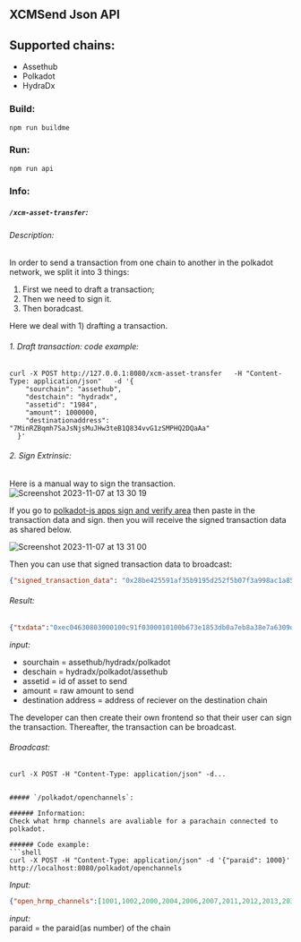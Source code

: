 ## XCMSend Json API


## Supported chains: 
 -  Assethub  
 -  Polkadot  
 -  HydraDx  

 
### Build:  
```
npm run buildme
```

### Run:   
```
npm run api  
```


### Info:  


##### `/xcm-asset-transfer`:

###### Description:  
In order to send a transaction from one chain to another in the polkadot network, we split it into 3 things:


1. First we need to draft a transaction;
2. Then we need to sign it. 
3. Then boradcast.

Here we deal with 1) drafting a transaction. 


###### 1. Draft transaction: code example: 
```shell
curl -X POST http://127.0.0.1:8080/xcm-asset-transfer   -H "Content-Type: application/json"   -d '{
    "sourchain": "assethub",
    "destchain": "hydradx",
    "assetid": "1984",
    "amount": 1000000,
    "destinationaddress": "7MinRZBqmh7SaJsNjsMuJHw3teB1Q834vvG1zSMPHQ2DQaAa"
  }'
```

###### 2. Sign Extrinsic: 

Here is a manual way to sign the transaction. 
![Screenshot 2023-11-07 at 13 30 19](https://github.com/XcmSend/api/assets/45230082/6e94ab93-96db-4bc2-af81-c6871971a632)

If you go to [polkadot-js apps sign and verify area](https://polkaodt.js.org/apps/#/signing) then paste in the transaction data and sign. then you will receive the signed transaction data as shared below. 

![Screenshot 2023-11-07 at 13 31 00](https://github.com/XcmSend/api/assets/45230082/3b37c373-88f7-47ea-b9bd-119eab4902f2)


Then you can use that signed transaction data to broadcast:

```json
{"signed_transaction_data": "0x28be425591af35b9195d252f5b07f3a998ac1a8577181e387c6966c92eec4300ab8bfe8f7fffdac7c87cabd0358eac87368e770c45b9f54df5e2370979498e85" }
```

###### Result:
```json
{"txdata":"0xec04630803000100c91f0300010100b673e1853db0a7eb8a38e7a6309d0f5a39c29d929f586f7d5d1e588845e2895703040000000091010000000000"}
```

*input:*   
- sourchain = assethub/hydradx/polkadot    
- deschain = hydradx/polkadot/assethub   
- assetid = id of asset to send   
- amount = raw amount to send   
- destination address = address of reciever on the destination chain  

The developer can then create their own frontend so that their user can sign the transaction. Thereafter, the transaction can be broadcast. 

###### Broadcast:

```shell
curl -X POST -H "Content-Type: application/json" -d...


##### `/polkadot/openchannels`:

###### Information:  
Check what hrmp channels are avaliable for a parachain connected to polkadot.  

###### Code example:  
```shell
curl -X POST -H "Content-Type: application/json" -d '{"paraid": 1000}' http://localhost:8080/polkadot/openchannels 
```

*Input:*
```json       
{"open_hrmp_channels":[1001,1002,2000,2004,2006,2007,2011,2012,2013,2030,2031,2032,2034,2035,2040,2046,2048,2051,2094,2101,2104],"sourcechain":1000}
```

*input:*   
paraid = the paraid(as number) of the chain  





